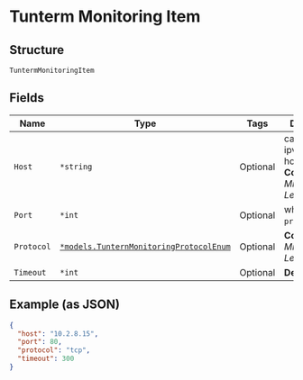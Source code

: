 
# Tunterm Monitoring Item

## Structure

`TuntermMonitoringItem`

## Fields

| Name | Type | Tags | Description |
|  --- | --- | --- | --- |
| `Host` | `*string` | Optional | can be ip, ipv6, hostname<br>**Constraints**: *Minimum Length*: `1` |
| `Port` | `*int` | Optional | when `protocol`==`tcp` |
| `Protocol` | [`*models.TunternMonitoringProtocolEnum`](../../doc/models/tuntern-monitoring-protocol-enum.md) | Optional | **Constraints**: *Minimum Length*: `1` |
| `Timeout` | `*int` | Optional | **Default**: `300` |

## Example (as JSON)

```json
{
  "host": "10.2.8.15",
  "port": 80,
  "protocol": "tcp",
  "timeout": 300
}
```

